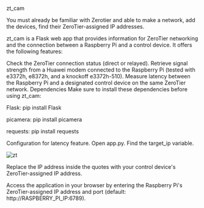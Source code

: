 zt_cam

You must already be familiar with Zerotier and able to make a network, add the devices, find their ZeroTier-assigned IP addresses.

zt_cam is a Flask web app that provides information for ZeroTier networking and the connection between a Raspberry Pi and a control device. It offers the following features:

Check the ZeroTier connection status (direct or relayed).
Retrieve signal strength from a Huawei modem connected to the Raspberry Pi (tested with e3372h, e8372h, and a knockoff e3372h-510).
Measure latency between the Raspberry Pi and a designated control device on the same ZeroTier network.
Dependencies
Make sure to install these dependencies before using zt_cam:

Flask: pip install Flask

picamera: pip install picamera

requests: pip install requests

Configuration for latency feature.
Open app.py.
Find the target_ip variable.

![zt](https://github.com/MrLately/zt_cam/assets/94589563/f163d3de-6ac8-41b6-8522-548695f4905c)

Replace the IP address inside the quotes with your control device's ZeroTier-assigned IP address.

Access the application in your browser by entering the Raspberry Pi's ZeroTier-assigned IP address and port (default: http://RASPBERRY_PI_IP:6789).
